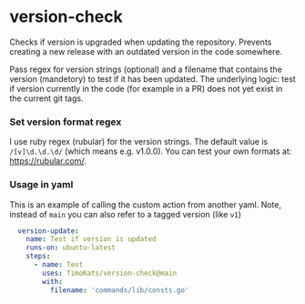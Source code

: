 # version-check
Checks if version is upgraded when updating the repository. Prevents creating a new release with an outdated version in the code somewhere. 

Pass regex for version strings (optional) and a filename that contains the version (mandetory) to test if it has been updated. The underlying logic: test if version currently in the code (for example in a PR) does not yet exist in the current git tags.

### Set version format regex

I use ruby regex (rubular) for the version strings. The default value is `/[v]\d.\d.\d/` (which means e.g. v1.0.0). You can test your own formats at: https://rubular.com/.

### Usage in yaml
This is an example of calling the custom action from another yaml. Note, instead of `main` you can also refer to a tagged version (like `v1`)

```yaml
  version-update:
    name: Test if version is updated
    runs-on: ubuntu-latest
    steps:
      - name: Test
        uses: TimoKats/version-check@main
        with:
          filename: 'commands/lib/consts.go'
```
